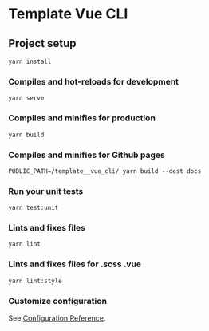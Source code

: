 # Template Vue CLI

## Project setup
```
yarn install
```

### Compiles and hot-reloads for development
```
yarn serve
```

### Compiles and minifies for production
```
yarn build
```

### Compiles and minifies for Github pages
```
PUBLIC_PATH=/template__vue_cli/ yarn build --dest docs
```

### Run your unit tests
```
yarn test:unit
```

### Lints and fixes files
```
yarn lint
```

### Lints and fixes files for .scss .vue
```
yarn lint:style
```

### Customize configuration
See [Configuration Reference](https://cli.vuejs.org/config/).

